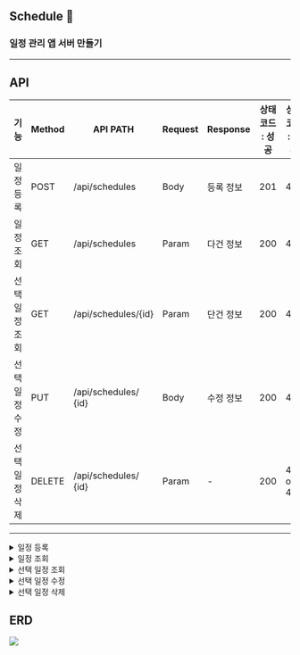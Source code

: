 ## Schedule 🌵
### 일정 관리 앱 서버 만들기
---
## API
| 기능         | Method | API PATH             | Request | Response   | 상태코드 : 성공 | 상태코드 : 실패 |
| ------------- | ------ | -------------------- | ------- | --------- | ------------- | ------------ |
| 일정 등록      | POST   | /api/schedules       | Body    | 등록 정보 | 201 | 400 |
| 일정 조회      | GET    | /api/schedules       | Param   | 다건 정보 | 200 | 404  |
| 선택 일정 조회 | GET    | /api/schedules/{id}  | Param   | 단건 정보 | 200 | 404 |
| 선택 일정 수정 | PUT    | /api/schedules/ {id} | Body    | 수정 정보 | 200 | 400 |
| 선택 일정 삭제 | DELETE | /api/schedules/ {id} | Param	  | -        | 200 | 400 or 404 |

---
<details>
  <summary>일정 등록</summary>
	
### RequestBody
 ``` json
{
    "username" : "작성자 명",
    "password" : "비밀번호",
    "title": "제목",
    "content": "내용"
}
```
### ResponseBody
Success - 201 CREATED
 ``` json
{
    "id" : 1,
    "user_name" : "작성자 명",
    "title" : "할 일 제목",
    "content" : "할 일 내용",
    "create_date" : "작성일자"
}
```
Fail - 400 BAD REQUEST
 ``` json
{
    "msg" : "`title`은 필수값입니다."
 }
```
</details>

<details>
  <summary>일정 조회</summary>
	
### ResponseBody
Success - 200 OK
``` json
{
 {
      "id" : 1,
      "user_name" : "작성자 명",
      "title" : "할 일 제목",
      "content" : "할 일 내용",
      "create_date" : "작성일자",
      "updae_date" : "수정일자"
  }
   {
      "id" : 2,
      "user_name" : "작성자 명",
      "title" : "할 일 제목2",
      "content" : "할 일 내용2",
      "create_date" : "작성일자",
      "updae_date" : "수정일자"
  }
   {
      "id" : 3,
      "user_name" : "작성자 명",
      "title" : "할 일 제목3",
      "content" : "할 일 내용3",
      "create_date" : "작성일자",
      "updae_date" : "수정일자"
  }
}
```
Fail - 400 404 NOT FOUND
``` json
{
    "msg" : "조회 실패 || 해당 ID를 가진 일정이 존재하지 않습니다."
}
```
</details>

<details>
  <summary>선택 일정 조회</summary>
	
### ResponseBody
Success - 200 OK
``` json
{
    "id" : 1,
    "user_name" : "작성자 명",
    "title" : "할 일 제목",
    "content" : "할 일 내용",
    "create_date" : "작성일자"
}
```
Fail - 404 NOT FOUND
```json
{
    "msg" : "조회 실패 || 해당 ID를 가진 일정이 존재하지 않습니다."
}
```
</details>

<details>
  <summary>선택 일정 수정</summary>
	
### ResponseBody
Success - 200 OK
``` json
{
    "id" : 1,
    "user_name" : "작성자 명",
    "title" : "할 일 제목",
    "content" : "할 일 내용",
    "create_date" : "작성일자",
    "updae_date" : "수정일자"
}
```	
Fail - 400 BAD REQUEST
```json
{
    "msg" : "`title`은 필수값입니다."
}
```
</details>

<details>
  <summary>선택 일정 삭제</summary>
	
### ResponseBody
Success - 200 OK
``` json
{
    "msg" : "삭제 완료"
}
```
Fail
ex) Fail - 400 BAD REQUEST
``` json
{
    "msg" : "지정일이 오늘인 일정은 삭제할 수 없습니다."
}
```
ex) Fail - 404 NOT FOUND
``` json
{
    "msg" : "존재하지 않는 ID 입니다."
}
```
</details>

## ERD
<img src="https://github.com/user-attachments/assets/51458495-04a8-455d-b355-fc90e4f430a8">
